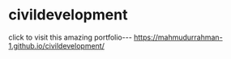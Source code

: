 # civildevelopment

click to visit this amazing portfolio--- https://mahmudurrahman-1.github.io/civildevelopment/
